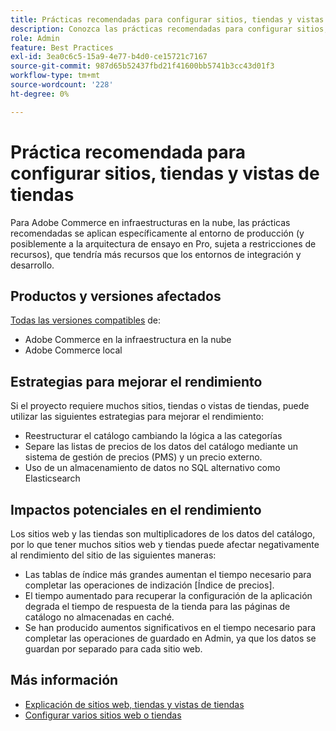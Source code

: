 ```yaml
---
title: Prácticas recomendadas para configurar sitios, tiendas y vistas de tiendas
description: Conozca las prácticas recomendadas para configurar sitios, tiendas y vistas de tiendas para maximizar el rendimiento del sitio.
role: Admin
feature: Best Practices
exl-id: 3ea0c6c5-15a9-4e77-b4d0-ce15721c7167
source-git-commit: 987d65b52437fbd21f41600bb5741b3cc43d01f3
workflow-type: tm+mt
source-wordcount: '228'
ht-degree: 0%

---
```


# Práctica recomendada para configurar sitios, tiendas y vistas de tiendas

Para Adobe Commerce en infraestructuras en la nube, las prácticas recomendadas se aplican específicamente al entorno de producción (y posiblemente a la arquitectura de ensayo en Pro, sujeta a restricciones de recursos), que tendría más recursos que los entornos de integración y desarrollo.

## Productos y versiones afectados

[Todas las versiones compatibles](../../../release/versions.md) de:

- Adobe Commerce en la infraestructura en la nube
- Adobe Commerce local

## Estrategias para mejorar el rendimiento

Si el proyecto requiere muchos sitios, tiendas o vistas de tiendas, puede utilizar las siguientes estrategias para mejorar el rendimiento:

- Reestructurar el catálogo cambiando la lógica a las categorías
- Separe las listas de precios de los datos del catálogo mediante un sistema de gestión de precios (PMS) y un precio externo.
- Uso de un almacenamiento de datos no SQL alternativo como Elasticsearch

## Impactos potenciales en el rendimiento

Los sitios web y las tiendas son multiplicadores de los datos del catálogo, por lo que tener muchos sitios web y tiendas puede afectar negativamente al rendimiento del sitio de las siguientes maneras:

- Las tablas de índice más grandes aumentan el tiempo necesario para completar las operaciones de indización [Índice de precios].
- El tiempo aumentado para recuperar la configuración de la aplicación degrada el tiempo de respuesta de la tienda para las páginas de catálogo no almacenadas en caché.
- Se han producido aumentos significativos en el tiempo necesario para completar las operaciones de guardado en Admin, ya que los datos se guardan por separado para cada sitio web.


## Más información

- [Explicación de sitios web, tiendas y vistas de tiendas](https://experienceleague.adobe.com/es/docs/commerce-cloud-service/user-guide/configure-store/best-practices)
- [Configurar varios sitios web o tiendas](https://experienceleague.adobe.com/es/docs/commerce-cloud-service/user-guide/configure-store/multiple-sites)
